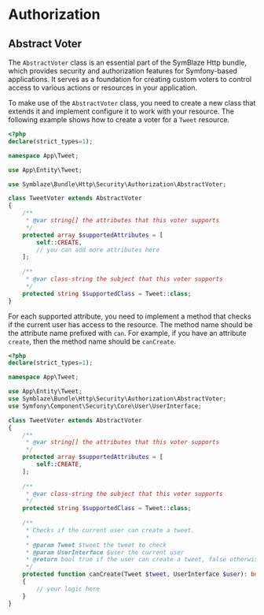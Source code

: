 # Authorization

## Abstract Voter

The `AbstractVoter` class is an essential part of the SymBlaze Http bundle, which provides security and authorization
features for Symfony-based applications. It serves as a foundation for creating custom voters to control access to
various actions or resources in your application.

To make use of the `AbstractVoter` class, you need to create a new class that extends it and implement configure
it to work with your resource. The following example shows how to create a voter for a `Tweet` resource.

```php
<?php
declare(strict_types=1);

namespace App\Tweet;

use App\Entity\Tweet;

use Symblaze\Bundle\Http\Security\Authorization\AbstractVoter;

class TweetVoter extends AbstractVoter
{
    /**
     * @var string[] the attributes that this voter supports
     */
    protected array $supportedAttributes = [
        self::CREATE,
        // you can add more attributes here
    ];
    
    /**
     * @var class-string the subject that this voter supports
     */
    protected string $supportedClass = Tweet::class;
}
```

For each supported attribute, you need to implement a method that checks if the current user has access to the
resource. The method name should be the attribute name prefixed with `can`. For example, if you have an attribute
`create`, then the method name should be `canCreate`.

```php
<?php
declare(strict_types=1);

namespace App\Tweet;

use App\Entity\Tweet;
use Symblaze\Bundle\Http\Security\Authorization\AbstractVoter;
use Symfony\Component\Security\Core\User\UserInterface;

class TweetVoter extends AbstractVoter
{
    /**
     * @var string[] the attributes that this voter supports
     */
    protected array $supportedAttributes = [
        self::CREATE,
    ];
    
    /**
     * @var class-string the subject that this voter supports
     */
    protected string $supportedClass = Tweet::class;
    
    /**
     * Checks if the current user can create a tweet.
     *
     * @param Tweet $tweet the tweet to check
     * @param UserInterface $user the current user
     * @return bool true if the user can create a tweet, false otherwise
     */
    protected function canCreate(Tweet $tweet, UserInterface $user): bool
    {
        // your logic here
    }
}
```
